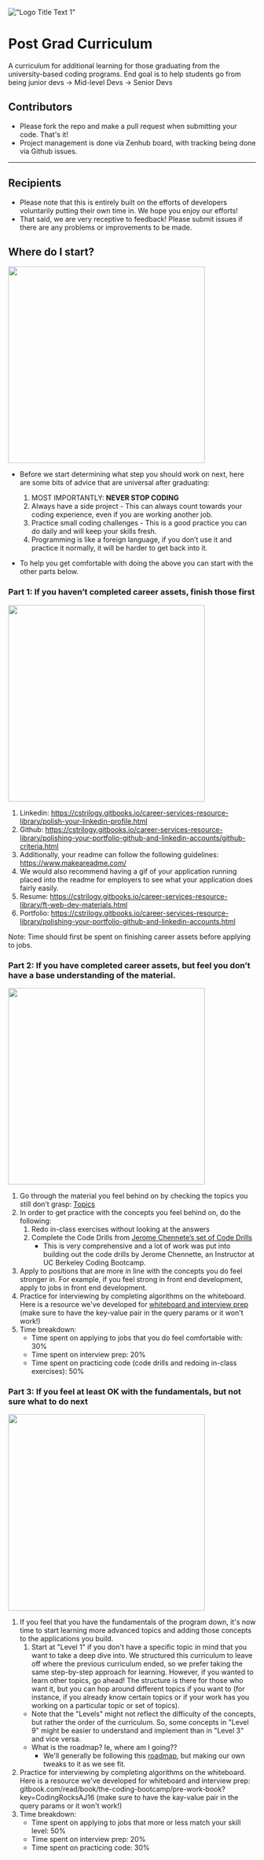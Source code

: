 !["Logo Title Text 1"](http://i.imgur.com/LW0DeGQ.png)

# Post Grad Curriculum
A curriculum for additional learning for those graduating from the university-based coding programs. End goal is to help students go from being junior devs -> Mid-level Devs -> Senior Devs

## Contributors
- Please fork the repo and make a pull request when submitting your code. That's it!
- Project management is done via Zenhub board, with tracking being done via Github issues.

------------------------------------------------------------------------------

## Recipients
- Please note that this is entirely built on the efforts of developers voluntarily putting their own time in. We hope you enjoy our efforts!
- That said, we are very receptive to feedback! Please submit issues if there are any problems or improvements to be made. 

## Where do I start?
  <img width="400" src="https://media.giphy.com/media/QJvwBSGaoc4eI/giphy.gif">

  - Before we start determining what step you should work on next, here are some bits of advice that are universal after graduating: 

	1. MOST IMPORTANTLY: **NEVER STOP CODING**
	2. Always have a side project - This can always count towards your coding experience, even if you are working another job.
	3. Practice small coding challenges - This is a good practice you can do daily and will keep your skills fresh.
	4. Programming is like a foreign language, if you don’t use it and practice it normally, it will be harder to get back into it.
   
  - To help you get comfortable with doing the above you can start with the other parts below.

### Part 1: If you haven’t completed career assets, finish those first
  <img width="400" src="https://media.giphy.com/media/GpvGNDIruGFQk/giphy.gif">

  1. Linkedin: https://cstrilogy.gitbooks.io/career-services-resource-library/polish-your-linkedin-profile.html 
  2. Github: https://cstrilogy.gitbooks.io/career-services-resource-library/polishing-your-portfolio-github-and-linkedin-accounts/github-criteria.html
  3. Additionally, your readme can follow the following guidelines: https://www.makeareadme.com/ 
  4. We would also recommend having a gif of your application running placed into the readme for employers to see what your application does fairly easily. 
  5. Resume: https://cstrilogy.gitbooks.io/career-services-resource-library/ft-web-dev-materials.html 
  6. Portfolio: https://cstrilogy.gitbooks.io/career-services-resource-library/polishing-your-portfolio-github-and-linkedin-accounts.html 

Note: Time should first be spent on finishing career assets before applying to jobs.

### Part 2: If you have completed career assets, but feel you don’t have a base understanding of the material.
  <img width="400" src="https://media.giphy.com/media/IPbS5R4fSUl5S/giphy.gif">

  1. Go through the material you feel behind on by checking the topics you still don’t grasp: [Topics](https://drive.google.com/file/d/0BzZc9xnaQ0vqcWVEd3hPcHRhQTg/view?usp=sharing)
  2. In order to get practice with the concepts you feel behind on, do the following:
     1. Redo in-class exercises without looking at the answers
     2. Complete the Code Drills from [Jerome Chennete’s set of Code Drills](https://github.com/jeromechenette/coding-bootcamp-post-bootcamp#post-coding-boot-camp)
        - This is very comprehensive and a lot of work was put into building out the code drills by Jerome Chennette, an Instructor at UC Berkeley Coding Bootcamp.
  3. Apply to positions that are more in line with the concepts you do feel stronger in. For example, if you feel strong in front end development, apply to jobs in front end development.
  4. Practice for interviewing by completing algorithms on the whiteboard. Here is a resource we've developed for [whiteboard and interview prep](gitbook.com/read/book/the-coding-bootcamp/pre-work-book?key=CodingRocksAJ16) (make sure to have the key-value pair in the query params or it won't work!)
  5. Time breakdown:
     - Time spent on applying to jobs that you do feel comfortable with: 30%
     - Time spent on interview prep: 20%
     - Time spent on practicing code (code drills and redoing in-class exercises): 50%

### Part 3: If you feel at least OK with the fundamentals, but not sure what to do next
  <img width="400" src="https://media.giphy.com/media/fhAwk4DnqNgw8/giphy.gif">

   1. If you feel that you have the fundamentals of the program down, it's now time to start learning more advanced topics and adding those concepts to the applications you build.
      1. Start at "Level 1" if you don't have a specific topic in mind that you want to take a deep dive into. We structured this curriculum to leave off where the previous curriculum ended, so we prefer taking the same step-by-step approach for learning. However, if you wanted to learn other topics, go ahead! The structure is there for those who want it, but you can hop around different topics if you want to (for instance, if you already know certain topics or if your work has you working on a particular topic or set of topics).
	  -	Note that the "Levels" might not reflect the difficulty of the concepts, but rather the order of the curriculum. So, some concepts in "Level 9" might be easier to understand and implement than in "Level 3" and vice versa. 
	  - What is the roadmap? Ie, where am I going??
        - We'll generally be following this [roadmap](https://github.com/kamranahmedse/developer-roadmap), but making our own tweaks to it as we see fit. 
   1. Practice for interviewing by completing algorithms on the whiteboard. Here is a resource we've developed for whiteboard and interview prep: gitbook.com/read/book/the-coding-bootcamp/pre-work-book?key=CodingRocksAJ16 (make sure to have the kay-value pair in the query params or it won't work!)
   2. Time breakdown:
      - Time spent on applying to jobs that more or less match your skill level: 50%
      - Time spent on interview prep: 20%
      - Time spent on practicing code: 30%